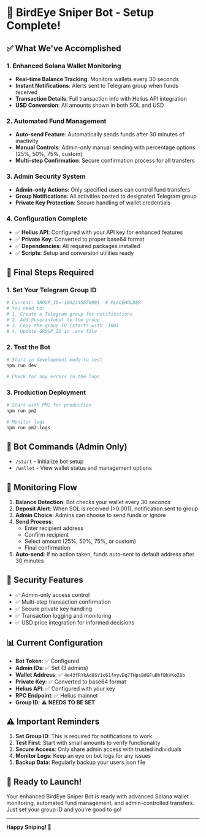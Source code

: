 # 🎉 BirdEye Sniper Bot - Setup Complete!

## ✅ What We've Accomplished

### 1. Enhanced Solana Wallet Monitoring
- **Real-time Balance Tracking**: Monitors wallets every 30 seconds
- **Instant Notifications**: Alerts sent to Telegram group when funds received
- **Transaction Details**: Full transaction info with Helius API integration
- **USD Conversion**: All amounts shown in both SOL and USD

### 2. Automated Fund Management
- **Auto-send Feature**: Automatically sends funds after 30 minutes of inactivity
- **Manual Controls**: Admin-only manual sending with percentage options (25%, 50%, 75%, custom)
- **Multi-step Confirmation**: Secure confirmation process for all transfers

### 3. Admin Security System
- **Admin-only Actions**: Only specified users can control fund transfers
- **Group Notifications**: All activities posted to designated Telegram group
- **Private Key Protection**: Secure handling of wallet credentials

### 4. Configuration Complete
- ✅ **Helius API**: Configured with your API key for enhanced features
- ✅ **Private Key**: Converted to proper base64 format
- ✅ **Dependencies**: All required packages installed
- ✅ **Scripts**: Setup and conversion utilities ready

## 🔧 Final Steps Required

### 1. Set Your Telegram Group ID
```bash
# Current: GROUP_ID=-1002345678901  # PLACEHOLDER
# You need to:
# 1. Create a Telegram group for notifications
# 2. Add @userinfobot to the group
# 3. Copy the group ID (starts with -100)
# 4. Update GROUP_ID in .env file
```

### 2. Test the Bot
```bash
# Start in development mode to test
npm run dev

# Check for any errors in the logs
```

### 3. Production Deployment
```bash
# Start with PM2 for production
npm run pm2

# Monitor logs
npm run pm2:logs
```

## 📱 Bot Commands (Admin Only)

- `/start` - Initialize bot setup
- `/wallet` - View wallet status and management options

## 🔄 Monitoring Flow

1. **Balance Detection**: Bot checks your wallet every 30 seconds
2. **Deposit Alert**: When SOL is received (>0.001), notification sent to group
3. **Admin Choice**: Admins can choose to send funds or ignore
4. **Send Process**: 
   - Enter recipient address
   - Confirm recipient
   - Select amount (25%, 50%, 75%, or custom)
   - Final confirmation
5. **Auto-send**: If no action taken, funds auto-sent to default address after 30 minutes

## 🔐 Security Features

- ✅ Admin-only access control
- ✅ Multi-step transaction confirmation
- ✅ Secure private key handling
- ✅ Transaction logging and monitoring
- ✅ USD price integration for informed decisions

## 📊 Current Configuration

- **Bot Token**: ✅ Configured
- **Admin IDs**: ✅ Set (3 admins)
- **Wallet Address**: ✅ `4e43fRYkAd8SV1c61fvyvDq7THpsBdGFuBhfBkVKoZ8b`
- **Private Key**: ✅ Converted to base64 format
- **Helius API**: ✅ Configured with your key
- **RPC Endpoint**: ✅ Helius mainnet
- **Group ID**: ⚠️ **NEEDS TO BE SET**

## ⚠️ Important Reminders

1. **Set Group ID**: This is required for notifications to work
2. **Test First**: Start with small amounts to verify functionality
3. **Secure Access**: Only share admin access with trusted individuals
4. **Monitor Logs**: Keep an eye on bot logs for any issues
5. **Backup Data**: Regularly backup your users.json file

## 🚀 Ready to Launch!

Your enhanced BirdEye Sniper Bot is ready with advanced Solana wallet monitoring, automated fund management, and admin-controlled transfers. Just set your group ID and you're good to go!

---

**Happy Sniping! 🦅**
